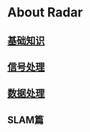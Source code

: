 # About Radar

## [基础知识](./基础知识篇/README.md)

## [信号处理](./信号处理篇/README.md)

## [数据处理](./数据处理篇/README.md)

## SLAM篇